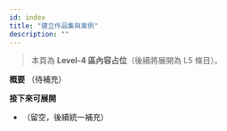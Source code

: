 ```yaml
---
id: index
title: "建立作品集與案例"
description: ""
---
```


> 本頁為 **Level-4 區內容占位**（後續將展開為 L5 條目）。

**概要**
（待補充）

**接下來可展開**
- （留空，後續統一補充）

